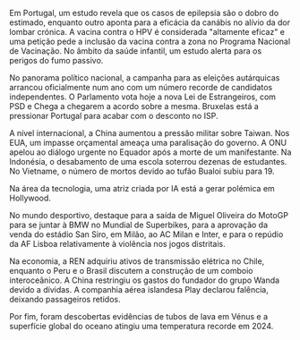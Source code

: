 Em Portugal, um estudo revela que os casos de epilepsia são o dobro do estimado, enquanto outro aponta para a eficácia da canábis no alívio da dor lombar crónica. A vacina contra o HPV é considerada "altamente eficaz" e uma petição pede a inclusão da vacina contra a zona no Programa Nacional de Vacinação. No âmbito da saúde infantil, um estudo alerta para os perigos do fumo passivo.

No panorama político nacional, a campanha para as eleições autárquicas arrancou oficialmente num ano com um número recorde de candidatos independentes. O Parlamento vota hoje a nova Lei de Estrangeiros, com PSD e Chega a chegarem a acordo sobre a mesma. Bruxelas está a pressionar Portugal para acabar com o desconto no ISP.

A nível internacional, a China aumentou a pressão militar sobre Taiwan. Nos EUA, um impasse orçamental ameaça uma paralisação do governo. A ONU apelou ao diálogo urgente no Equador após a morte de um manifestante. Na Indonésia, o desabamento de uma escola soterrou dezenas de estudantes. No Vietname, o número de mortos devido ao tufão Bualoi subiu para 19.

Na área da tecnologia, uma atriz criada por IA está a gerar polémica em Hollywood.

No mundo desportivo, destaque para a saída de Miguel Oliveira do MotoGP para se juntar à BMW no Mundial de Superbikes, para a aprovação da venda do estádio San Siro, em Milão, ao AC Milan e Inter, e para o repúdio da AF Lisboa relativamente à violência nos jogos distritais.

Na economia, a REN adquiriu ativos de transmissão elétrica no Chile, enquanto o Peru e o Brasil discutem a construção de um comboio interoceânico. A China restringiu os gastos do fundador do grupo Wanda devido a dívidas. A companhia aérea islandesa Play declarou falência, deixando passageiros retidos.

Por fim, foram descobertas evidências de tubos de lava em Vénus e a superfície global do oceano atingiu uma temperatura recorde em 2024.